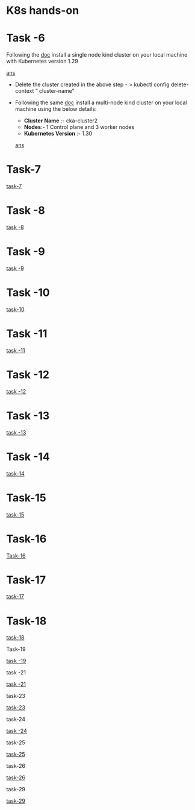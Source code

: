 # K8s hands-on

# Task -6

Following the [doc](https://kind.sigs.k8s.io/) install a single node kind cluster on your local machine with Kubernetes version 1.29 

[ans](https://www.notion.so/ans-14c9b56f0a668060adf4e1ebaa4cccdc?pvs=21)

- Delete the cluster created in the above step - > kubectl config delete-context “ cluster-name”
- Following the same [doc](https://kind.sigs.k8s.io/) install a multi-node kind cluster on your local machine using the below details:
    - **Cluster Name** :- cka-cluster2
    - **Nodes**:- 1 Control plane and 3 worker nodes
    - **Kubernetes Version** :- 1.30
    
    [ans](https://www.notion.so/ans-14c9b56f0a6680098004d03b696fa03c?pvs=21)
    

# Task-7

[task-7 ](https://www.notion.so/task-7-14c9b56f0a66808f8be7eef70d16bb6e?pvs=21)

# Task -8

[task -8](https://www.notion.so/task-8-1509b56f0a66804d88e7e9e9d7b69191?pvs=21)

# Task -9

[task -9](https://www.notion.so/task-9-1529b56f0a668067af49f14919e7de60?pvs=21)

# Task -10

[task-10](https://www.notion.so/task-10-1539b56f0a6680d98784e393ec2fbada?pvs=21)

# Task -11

[task -11](https://www.notion.so/task-11-1539b56f0a668067b162fde6158b5481?pvs=21)

# Task -12

[task -12](https://www.notion.so/task-12-1549b56f0a66800c9581cfaeb3c851ee?pvs=21)

# Task -13

[task -13](https://www.notion.so/task-13-1579b56f0a668085a3e7ef80f26fc7ce?pvs=21)

# Task -14

[task-14](https://www.notion.so/task-14-1589b56f0a6680c6837be5085ec2b364?pvs=21)

# Task-15

[task-15](https://www.notion.so/task-15-1589b56f0a6680ec8baaf613770bde9e?pvs=21)

# Task-16

[Task-16](https://www.notion.so/Task-16-1599b56f0a66802aa3fcfc1c90306d26?pvs=21)

# Task-17

[task-17](https://www.notion.so/task-17-1599b56f0a6680d799acdac900f7f8fb?pvs=21)

# Task-18

[task-18](https://www.notion.so/task-18-15b9b56f0a66808b8975ec95751742dc?pvs=21)

Task-19

[task -19](https://www.notion.so/task-19-15c9b56f0a668066970fcf95712fff96?pvs=21)

task -21

[task -21](https://www.notion.so/task-21-15e9b56f0a668095a012ef938f19853d?pvs=21)

task-23

[task-23](https://www.notion.so/task-23-15f9b56f0a66800d8943eadb6b2f2297?pvs=21)

task-24

[task -24](https://www.notion.so/task-24-1609b56f0a66809d85c4dae8f67631b4?pvs=21)

task-25

[task-25](https://www.notion.so/task-25-1619b56f0a6680d2b27dd4152a380a1f?pvs=21)

task-26

[task-26](https://www.notion.so/task-26-1669b56f0a6680d1bc13ed54b5b89796?pvs=21)

task-29

[task-29](https://www.notion.so/task-29-16a9b56f0a66802faaf6f71e4df2c509?pvs=21)